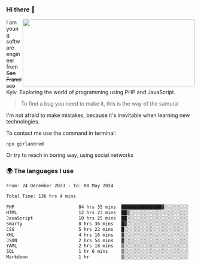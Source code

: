 ### Hi there 👋  

<img align='right' src="https://github-readme-stats.vercel.app/api?username=girlandred&count_private=true&show_icons=true&include_all_commits=true&hide_rank=true&hide_title=true&theme=buefy&card_width=300" width=460 height=180>


I am young software engineer from ~~San Francisco~~ Kyiv. Exploring the world of programming using PHP and JavaScript.


> To find a bug you need to make it, this is the way of the samurai



I'm not afraid to make mistakes, because it's inevitable when learning new technologies.

To contact me use the command in terminal:

```
npx girlandred
```

Or try to reach in boring way, using social networks


### 🌍 The languages I use

<!--START_SECTION:waka-->

```txt
From: 24 December 2023 - To: 08 May 2024

Total Time: 136 hrs 4 mins

PHP                        84 hrs 35 mins  ███████████████▓░░░░░░░░░   62.16 %
HTML                       12 hrs 23 mins  ██▒░░░░░░░░░░░░░░░░░░░░░░   09.10 %
JavaScript                 10 hrs 25 mins  ██░░░░░░░░░░░░░░░░░░░░░░░   07.67 %
Smarty                     8 hrs 36 mins   █▓░░░░░░░░░░░░░░░░░░░░░░░   06.33 %
CSS                        5 hrs 22 mins   █░░░░░░░░░░░░░░░░░░░░░░░░   03.94 %
XML                        4 hrs 16 mins   ▓░░░░░░░░░░░░░░░░░░░░░░░░   03.15 %
JSON                       2 hrs 54 mins   ▓░░░░░░░░░░░░░░░░░░░░░░░░   02.14 %
YAML                       2 hrs 18 mins   ▒░░░░░░░░░░░░░░░░░░░░░░░░   01.69 %
SQL                        1 hr 6 mins     ▒░░░░░░░░░░░░░░░░░░░░░░░░   00.82 %
Markdown                   1 hr            ▒░░░░░░░░░░░░░░░░░░░░░░░░   00.75 %
```

<!--END_SECTION:waka-->
